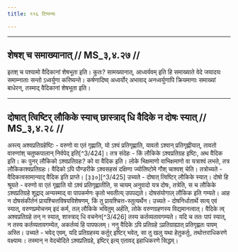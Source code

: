 ```yaml
---
title: ११६ टिप्पन्यः

---
```


[^3/422]: Tait.Br. 1.1.10.5

[^3/423]: E2: 4,396; E4: 4,617; E6: 1,224

____________________________________________


## शेषश् च समाख्यानात् // MS_३,४.२७ //

इतश् च पश्यामो वैदिकानां शेषभूता इति। कुतः? सामख्यानात्, आध्वर्यवम् इति हि समाख्याते वेदे जयादयः समाम्नाताः सन्तो ऽध्वर्युणा करिष्यन्ते। कर्षणादिष्व् अध्वर्योर् अभावाद् अनध्वर्युणापि क्रियमाणाः समाख्यां बाधेरन्, तस्माद् वैदिकानां शेषभूता इति।


____________________________________________


## दोषात् त्विष्टिर् लौकिके स्याच् छास्त्राद् धि वैदिके न दोषः स्यात् // MS_३,४.२८ //

अस्त्य् अश्वप्रतिग्रहेष्टिः - वरुणो वा एतं गृह्णाति, यो ऽश्वं प्रतिगृह्णाति, यावतो ऽश्वान् प्रतिगृह्णीयात्, तावतो वारुणांश् चतुष्कपालान् निर्वपेद् इति[^3/424]। तत्र संदेहः - किं लौकिके ऽश्वप्रतिग्रह इष्टिः, अथ वैदिक इति। कः पुनर् लौकिको ऽश्वप्रतिग्रहः? को वा वैदिक इति। लोके भिक्षमाणो वाभिक्षमाणो वा यत्राश्वं लभते, तत्र लौकिकाश्वप्रतिग्रहः। वैदिको ऽपि पौण्डरीके ऽश्वसहस्रं दक्षिणा ज्योतिष्टोमे गौश् चाश्वश् चेति।
तत्रोच्यते - वैदिकत्वसामान्याद् वैदिक इति प्राप्ते। [३३०][^3/425] उच्यते - दोषात् त्विष्टिर् लौकिके स्यात्। दोषो हि श्रूयते - वरुणो वा एतं गृह्णाति यो ऽश्वं प्रतिगृह्णातीति, स चायम् अनुवादो यत्र दोषः, तत्रेति, स च लौकिके ऽश्वप्रतिग्रहे शूद्राद् अन्यस्माद् वा पापकर्मणः कृतो भवतीत्य् उपपद्यते। दोषसंयोगाल् लौकिक इति गम्यते। आह न दोषसंकीर्तनं प्रायश्चित्तविषयविशेषणम्, किं तु प्रायश्चित्त-स्तुत्यर्थेन। उच्यते - दोषनिर्धातार्थे सत्य् एवं स्यात्, वरुणप्रमोचनम् इदं कर्म, तल् लौकिके भवितुम् अर्हति, लोके वरुणग्रहणस्य विद्यमानत्वात्। वैदिके त्व् अश्वप्रतिग्रहे तन् न स्यात्, शास्त्राद् धि वचनेन[^3/426] तस्य कर्तव्यतावगम्यते। यदि च ततः पापं स्यात्, न तस्य कर्तव्यतावगम्येत, अकर्तव्यं हि पापफलम्।
ननु वैदिके ऽपि प्रतिग्रहे ऽप्रतिग्राह्यात् प्रतिगृह्णतः पापम् अस्ति। उच्यते - भवेद् एवम्, यदि प्रतिग्रहस्य कर्तुर् इष्टिर् भवेत्, सा तु खलु यथा हेतुकर्तुः, तथोत्तराधिकरणे वक्ष्यामः। तस्मान् न वेदचोदिते ऽश्वप्रतिग्रहे, इष्टिर् इत्य् एतावद् इहाधिकरणे सिद्धम्।
